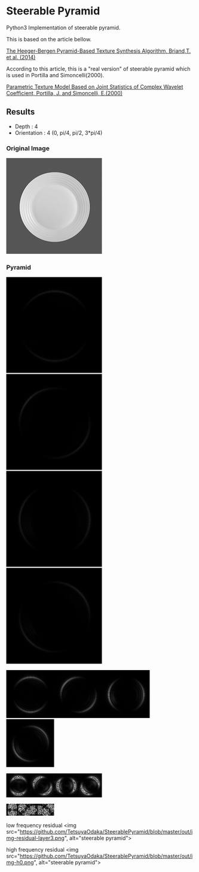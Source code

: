 # Steerable Pyramid
Python3 Implementation of steerable pyramid.

This is based on the article bellow.

[The Heeger-Bergen Pyramid-Based Texture Synthesis Algorithm, Briand,T. et al. (2014)](http://www.ipol.im/pub/art/2014/79/)

According to this article, this is a "real version" of steerable pyramid which is used in Portilla and Simoncelli(2000).

[Parametric Texture Model Based on Joint Statistics of Complex Wavelet Coefficient, Portilla, J. and Simoncelli, E.(2000) ](http://www.cns.nyu.edu/pub/lcv/portilla99.pdf)

 ## Results
 - Depth : 4
 - Orientation : 4 (0, pi/4, pi/2, 3*pi/4)
 
 ### Original Image
<img src="https://github.com/TetsuyaOdaka/SteerablePyramid/blob/master/saucer-mono256.png" width="256" alt="saucer">

 ### Pyramid
<img src="https://github.com/TetsuyaOdaka/SteerablePyramid/blob/master/out/img-layer0-lb0.png" alt="steerable pyramid"><img src="https://github.com/TetsuyaOdaka/SteerablePyramid/blob/master/out/img-layer0-lb1.png" alt="steerable pyramid"><img src="https://github.com/TetsuyaOdaka/SteerablePyramid/blob/master/out/img-layer0-lb2.png" alt="steerable pyramid"><img src="https://github.com/TetsuyaOdaka/SteerablePyramid/blob/master/out/img-layer0-lb3.png" alt="steerable pyramid">
 
<img src="https://github.com/TetsuyaOdaka/SteerablePyramid/blob/master/out/img-layer1-lb0.png" alt="steerable pyramid"><img src="https://github.com/TetsuyaOdaka/SteerablePyramid/blob/master/out/img-layer1-lb1.png" alt="steerable pyramid"><img src="https://github.com/TetsuyaOdaka/SteerablePyramid/blob/master/out/img-layer1-lb2.png" alt="steerable pyramid"><img src="https://github.com/TetsuyaOdaka/SteerablePyramid/blob/master/out/img-layer1-lb3.png" alt="steerable pyramid">
 
<img src="https://github.com/TetsuyaOdaka/SteerablePyramid/blob/master/out/img-layer2-lb0.png" alt="steerable pyramid"><img src="https://github.com/TetsuyaOdaka/SteerablePyramid/blob/master/out/img-layer2-lb1.png" alt="steerable pyramid"><img src="https://github.com/TetsuyaOdaka/SteerablePyramid/blob/master/out/img-layer2-lb2.png" alt="steerable pyramid"><img src="https://github.com/TetsuyaOdaka/SteerablePyramid/blob/master/out/img-layer2-lb3.png" alt="steerable pyramid">
 
<img src="https://github.com/TetsuyaOdaka/SteerablePyramid/blob/master/out/img-layer3-lb0.png" alt="steerable pyramid"><img src="https://github.com/TetsuyaOdaka/SteerablePyramid/blob/master/out/img-layer3-lb1.png" alt="steerable pyramid"><img src="https://github.com/TetsuyaOdaka/SteerablePyramid/blob/master/out/img-layer3-lb2.png" alt="steerable pyramid"><img src="https://github.com/TetsuyaOdaka/SteerablePyramid/blob/master/out/img-layer3-lb3.png" alt="steerable pyramid">

 low frequency residual
 <img src="https://github.com/TetsuyaOdaka/SteerablePyramid/blob/master/out/img-residual-layer3.png", alt="steerable pyramid">

 high frequency residual
 <img src="https://github.com/TetsuyaOdaka/SteerablePyramid/blob/master/out/img-h0.png", alt="steerable pyramid">

 

